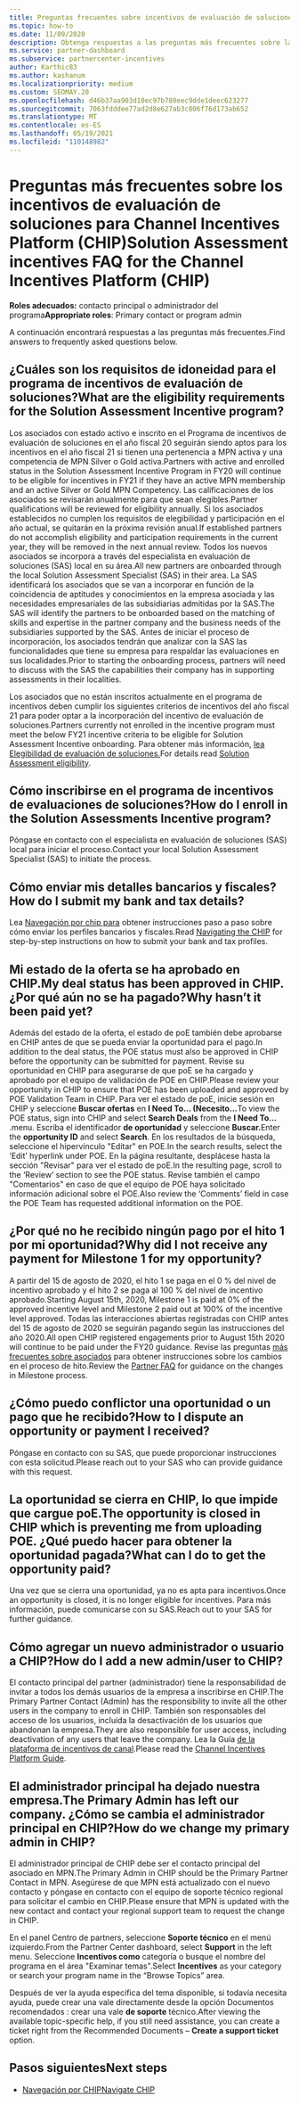 ```yaml
---
title: Preguntas frecuentes sobre incentivos de evaluación de soluciones
ms.topic: how-to
ms.date: 11/09/2020
description: Obtenga respuestas a las preguntas más frecuentes sobre la evaluación de soluciones en Channel Incentives Platform (CHIP).
ms.service: partner-dashboard
ms.subservice: partnercenter-incentives
author: Karthic83
ms.author: kashanum
ms.localizationpriority: medium
ms.custom: SEOMAY.20
ms.openlocfilehash: d46b37aa903d10ec97b780eec9dde1deec623277
ms.sourcegitcommit: 7063fdddee77ad2d8e627ab3c806f76d173ab652
ms.translationtype: MT
ms.contentlocale: es-ES
ms.lasthandoff: 05/19/2021
ms.locfileid: "110148982"
---
```

# <a name="solution-assessment-incentives-faq-for-the-channel-incentives-platform-chip"></a><span data-ttu-id="8f2fe-103">Preguntas más frecuentes sobre los incentivos de evaluación de soluciones para Channel Incentives Platform (CHIP)</span><span class="sxs-lookup"><span data-stu-id="8f2fe-103">Solution Assessment incentives FAQ for the Channel Incentives Platform (CHIP)</span></span> 

<span data-ttu-id="8f2fe-104">**Roles adecuados:** contacto principal o administrador del programa</span><span class="sxs-lookup"><span data-stu-id="8f2fe-104">**Appropriate roles**: Primary contact or program admin</span></span>

<span data-ttu-id="8f2fe-105">A continuación encontrará respuestas a las preguntas más frecuentes.</span><span class="sxs-lookup"><span data-stu-id="8f2fe-105">Find answers to frequently asked questions below.</span></span>

## <a name="what-are-the-eligibility-requirements-for-the-solution-assessment-incentive-program"></a><span data-ttu-id="8f2fe-106">¿Cuáles son los requisitos de idoneidad para el programa de incentivos de evaluación de soluciones?</span><span class="sxs-lookup"><span data-stu-id="8f2fe-106">What are the eligibility requirements for the Solution Assessment Incentive program?</span></span>

<span data-ttu-id="8f2fe-107">Los asociados con estado activo e inscrito en el Programa de incentivos de evaluación de soluciones en el año fiscal 20 seguirán siendo aptos para los incentivos en el año fiscal 21 si tienen una pertenencia a MPN activa y una competencia de MPN Silver o Gold activa.</span><span class="sxs-lookup"><span data-stu-id="8f2fe-107">Partners with active and enrolled status in the Solution Assessment Incentive Program in FY20 will continue to be eligible for incentives in FY21 if they have an active MPN membership and an active Silver or Gold MPN Competency.</span></span> <span data-ttu-id="8f2fe-108">Las calificaciones de los asociados se revisarán anualmente para que sean elegibles.</span><span class="sxs-lookup"><span data-stu-id="8f2fe-108">Partner qualifications will be reviewed for eligibility annually.</span></span>  <span data-ttu-id="8f2fe-109">Si los asociados establecidos no cumplen los requisitos de elegibilidad y participación en el año actual, se quitarán en la próxima revisión anual.</span><span class="sxs-lookup"><span data-stu-id="8f2fe-109">If established partners do not accomplish eligibility and participation requirements in the current year, they will be removed in the next annual review.</span></span>  <span data-ttu-id="8f2fe-110">Todos los nuevos asociados se incorpora a través del especialista en evaluación de soluciones (SAS) local en su área.</span><span class="sxs-lookup"><span data-stu-id="8f2fe-110">All new partners are onboarded through the local Solution Assessment Specialist (SAS) in their area.</span></span>  <span data-ttu-id="8f2fe-111">La SAS identificará los asociados que se van a incorporar en función de la coincidencia de aptitudes y conocimientos en la empresa asociada y las necesidades empresariales de las subsidiarias admitidas por la SAS.</span><span class="sxs-lookup"><span data-stu-id="8f2fe-111">The SAS will identify the partners to be onboarded based on the matching of skills and expertise in the partner company and the business needs of the subsidiaries supported by the SAS.</span></span>
<span data-ttu-id="8f2fe-112">Antes de iniciar el proceso de incorporación, los asociados tendrán que analizar con la SAS las funcionalidades que tiene su empresa para respaldar las evaluaciones en sus localidades.</span><span class="sxs-lookup"><span data-stu-id="8f2fe-112">Prior to starting the onboarding process, partners will need to discuss with the SAS the capabilities their company has in supporting assessments in their localities.</span></span> 

<span data-ttu-id="8f2fe-113">Los asociados que no están inscritos actualmente en el programa de incentivos deben cumplir los siguientes criterios de incentivos del año fiscal 21 para poder optar a la incorporación del incentivo de evaluación de soluciones.</span><span class="sxs-lookup"><span data-stu-id="8f2fe-113">Partners currently not enrolled in the incentive program must meet the below FY21 incentive criteria to be eligible for Solution Assessment Incentive onboarding.</span></span> <span data-ttu-id="8f2fe-114">Para obtener más información, [lea Elegibilidad de evaluación de soluciones.](chip-solutions-assessment-eligible.md)</span><span class="sxs-lookup"><span data-stu-id="8f2fe-114">For details read [Solution Assessment eligibility](chip-solutions-assessment-eligible.md).</span></span>

## <a name="how-do-i-enroll-in-the-solution-assessments-incentive-program"></a><span data-ttu-id="8f2fe-115">Cómo inscribirse en el programa de incentivos de evaluaciones de soluciones?</span><span class="sxs-lookup"><span data-stu-id="8f2fe-115">How do I enroll in the Solution Assessments Incentive program?</span></span>

<span data-ttu-id="8f2fe-116">Póngase en contacto con el especialista en evaluación de soluciones (SAS) local para iniciar el proceso.</span><span class="sxs-lookup"><span data-stu-id="8f2fe-116">Contact your local Solution Assessment Specialist (SAS) to initiate the process.</span></span>

## <a name="how-do-i-submit-my-bank-and-tax-details"></a><span data-ttu-id="8f2fe-117">Cómo enviar mis detalles bancarios y fiscales?</span><span class="sxs-lookup"><span data-stu-id="8f2fe-117">How do I submit my bank and tax details?</span></span>

<span data-ttu-id="8f2fe-118">Lea [Navegación por chip para](chip-intro.md) obtener instrucciones paso a paso sobre cómo enviar los perfiles bancarios y fiscales.</span><span class="sxs-lookup"><span data-stu-id="8f2fe-118">Read [Navigating the CHIP](chip-intro.md) for step-by-step instructions on how to submit your bank and tax profiles.</span></span>

## <a name="my-deal-status-has-been-approved-in-chip-why-hasnt-it-been-paid-yet"></a><span data-ttu-id="8f2fe-119">Mi estado de la oferta se ha aprobado en CHIP.</span><span class="sxs-lookup"><span data-stu-id="8f2fe-119">My deal status has been approved in CHIP.</span></span> <span data-ttu-id="8f2fe-120">¿Por qué aún no se ha pagado?</span><span class="sxs-lookup"><span data-stu-id="8f2fe-120">Why hasn’t it been paid yet?</span></span>

<span data-ttu-id="8f2fe-121">Además del estado de la oferta, el estado de poE también debe aprobarse en CHIP antes de que se pueda enviar la oportunidad para el pago.</span><span class="sxs-lookup"><span data-stu-id="8f2fe-121">In addition to the deal status, the POE status must also be approved in CHIP before the opportunity can be submitted for payment.</span></span> <span data-ttu-id="8f2fe-122">Revise su oportunidad en CHIP para asegurarse de que poE se ha cargado y aprobado por el equipo de validación de POE en CHIP.</span><span class="sxs-lookup"><span data-stu-id="8f2fe-122">Please review your opportunity in CHIP to ensure that POE has been uploaded and approved by POE Validation Team in CHIP.</span></span> <span data-ttu-id="8f2fe-123">Para ver el estado de poE, inicie sesión en CHIP y seleccione **Buscar ofertas** en **I Need To... (Necesito...**</span><span class="sxs-lookup"><span data-stu-id="8f2fe-123">To view the POE status, sign into CHIP and select **Search Deals** from the **I Need To…**</span></span> <span data-ttu-id="8f2fe-124">.</span><span class="sxs-lookup"><span data-stu-id="8f2fe-124">menu.</span></span> <span data-ttu-id="8f2fe-125">Escriba el identificador **de oportunidad** y seleccione **Buscar.**</span><span class="sxs-lookup"><span data-stu-id="8f2fe-125">Enter the **opportunity ID** and select **Search**.</span></span> <span data-ttu-id="8f2fe-126">En los resultados de la búsqueda, seleccione el hipervínculo "Editar" en POE.</span><span class="sxs-lookup"><span data-stu-id="8f2fe-126">In the search results, select the ‘Edit’ hyperlink under POE.</span></span> <span data-ttu-id="8f2fe-127">En la página resultante, desplácese hasta la sección "Revisar" para ver el estado de poE.</span><span class="sxs-lookup"><span data-stu-id="8f2fe-127">In the resulting page, scroll to the ‘Review’ section to see the POE status.</span></span> <span data-ttu-id="8f2fe-128">Revise también el campo "Comentarios" en caso de que el equipo de POE haya solicitado información adicional sobre el POE.</span><span class="sxs-lookup"><span data-stu-id="8f2fe-128">Also review the ‘Comments’ field in case the POE Team has requested additional information on the POE.</span></span>

## <a name="why-did-i-not-receive-any-payment-for-milestone-1-for-my-opportunity"></a><span data-ttu-id="8f2fe-129">¿Por qué no he recibido ningún pago por el hito 1 por mi oportunidad?</span><span class="sxs-lookup"><span data-stu-id="8f2fe-129">Why did I not receive any payment for Milestone 1 for my opportunity?</span></span>

<span data-ttu-id="8f2fe-130">A partir del 15 de agosto de 2020, el hito 1 se paga en el 0 % del nivel de incentivo aprobado y el hito 2 se paga al 100 % del nivel de incentivo aprobado.</span><span class="sxs-lookup"><span data-stu-id="8f2fe-130">Starting August 15th, 2020, Milestone 1 is paid at 0% of the approved incentive level and Milestone 2 paid out at 100% of the incentive level approved.</span></span> <span data-ttu-id="8f2fe-131">Todas las interacciones abiertas registradas con CHIP antes del 15 de agosto de 2020 se seguirán pagando según las instrucciones del año 2020.</span><span class="sxs-lookup"><span data-stu-id="8f2fe-131">All open CHIP registered engagements prior to August 15th 2020 will continue to be paid under the FY20 guidance.</span></span> <span data-ttu-id="8f2fe-132">Revise las preguntas [más frecuentes sobre asociados](https://assetsprod.microsoft.com/solution-assessment-incentive-program-faq.pdf) para obtener instrucciones sobre los cambios en el proceso de hito.</span><span class="sxs-lookup"><span data-stu-id="8f2fe-132">Review the [Partner FAQ](https://assetsprod.microsoft.com/solution-assessment-incentive-program-faq.pdf) for guidance on the changes in Milestone process.</span></span>

## <a name="how-to-i-dispute-an-opportunity-or-payment-i-received"></a><span data-ttu-id="8f2fe-133">¿Cómo puedo conflictor una oportunidad o un pago que he recibido?</span><span class="sxs-lookup"><span data-stu-id="8f2fe-133">How to I dispute an opportunity or payment I received?</span></span>

<span data-ttu-id="8f2fe-134">Póngase en contacto con su SAS, que puede proporcionar instrucciones con esta solicitud.</span><span class="sxs-lookup"><span data-stu-id="8f2fe-134">Please reach out to your SAS who can provide guidance with this request.</span></span>

## <a name="the-opportunity-is-closed-in-chip-which-is-preventing-me-from-uploading-poe-what-can-i-do-to-get-the-opportunity-paid"></a><span data-ttu-id="8f2fe-135">La oportunidad se cierra en CHIP, lo que impide que cargue poE.</span><span class="sxs-lookup"><span data-stu-id="8f2fe-135">The opportunity is closed in CHIP which is preventing me from uploading POE.</span></span> <span data-ttu-id="8f2fe-136">¿Qué puedo hacer para obtener la oportunidad pagada?</span><span class="sxs-lookup"><span data-stu-id="8f2fe-136">What can I do to get the opportunity paid?</span></span>

<span data-ttu-id="8f2fe-137">Una vez que se cierra una oportunidad, ya no es apta para incentivos.</span><span class="sxs-lookup"><span data-stu-id="8f2fe-137">Once an opportunity is closed, it is no longer eligible for incentives.</span></span> <span data-ttu-id="8f2fe-138">Para más información, puede comunicarse con su SAS.</span><span class="sxs-lookup"><span data-stu-id="8f2fe-138">Reach out to your SAS for further guidance.</span></span>

## <a name="how-do-i-add-a-new-adminuser-to-chip"></a><span data-ttu-id="8f2fe-139">Cómo agregar un nuevo administrador o usuario a CHIP?</span><span class="sxs-lookup"><span data-stu-id="8f2fe-139">How do I add a new admin/user to CHIP?</span></span>

<span data-ttu-id="8f2fe-140">El contacto principal del partner (administrador) tiene la responsabilidad de invitar a todos los demás usuarios de la empresa a inscribirse en CHIP.</span><span class="sxs-lookup"><span data-stu-id="8f2fe-140">The Primary Partner Contact (Admin) has the responsibility to invite all the other users in the company to enroll in CHIP.</span></span> <span data-ttu-id="8f2fe-141">También son responsables del acceso de los usuarios, incluida la desactivación de los usuarios que abandonan la empresa.</span><span class="sxs-lookup"><span data-stu-id="8f2fe-141">They are also responsible for user access, including deactivation of any users that leave the company.</span></span> <span data-ttu-id="8f2fe-142">Lea la Guía [de la plataforma de incentivos de canal](chip-intro.md).</span><span class="sxs-lookup"><span data-stu-id="8f2fe-142">Please read the [Channel Incentives Platform Guide](chip-intro.md).</span></span>

## <a name="the-primary-admin-has-left-our-company-how-do-we-change-my-primary-admin-in-chip"></a><span data-ttu-id="8f2fe-143">El administrador principal ha dejado nuestra empresa.</span><span class="sxs-lookup"><span data-stu-id="8f2fe-143">The Primary Admin has left our company.</span></span> <span data-ttu-id="8f2fe-144">¿Cómo se cambia el administrador principal en CHIP?</span><span class="sxs-lookup"><span data-stu-id="8f2fe-144">How do we change my primary admin in CHIP?</span></span>

<span data-ttu-id="8f2fe-145">El administrador principal de CHIP debe ser el contacto principal del asociado en MPN.</span><span class="sxs-lookup"><span data-stu-id="8f2fe-145">The Primary Admin in CHIP should be the Primary Partner Contact in MPN.</span></span> <span data-ttu-id="8f2fe-146">Asegúrese de que MPN está actualizado con el nuevo contacto y póngase en contacto con el equipo de soporte técnico regional para solicitar el cambio en CHIP.</span><span class="sxs-lookup"><span data-stu-id="8f2fe-146">Please ensure that MPN is updated with the new contact and contact your regional support team to request the change in CHIP.</span></span>

<span data-ttu-id="8f2fe-147">En el panel Centro de partners, seleccione **Soporte técnico** en el menú izquierdo.</span><span class="sxs-lookup"><span data-stu-id="8f2fe-147">From the Partner Center dashboard, select **Support** in the left menu.</span></span> <span data-ttu-id="8f2fe-148">Seleccione **Incentivos como** categoría o busque el nombre del programa en el área "Examinar temas".</span><span class="sxs-lookup"><span data-stu-id="8f2fe-148">Select **Incentives** as your category or search your program name in the “Browse Topics” area.</span></span>

<span data-ttu-id="8f2fe-149">Después de ver la ayuda específica del tema disponible, si todavía necesita ayuda, puede crear una vale directamente desde la opción Documentos recomendados : crear una vale **de soporte** técnico.</span><span class="sxs-lookup"><span data-stu-id="8f2fe-149">After viewing the available topic-specific help, if you still need assistance, you can create a ticket right from the Recommended Documents – **Create a support ticket** option.</span></span>

## <a name="next-steps"></a><span data-ttu-id="8f2fe-150">Pasos siguientes</span><span class="sxs-lookup"><span data-stu-id="8f2fe-150">Next steps</span></span>

- [<span data-ttu-id="8f2fe-151">Navegación por CHIP</span><span class="sxs-lookup"><span data-stu-id="8f2fe-151">Navigate CHIP</span></span>](chip-intro.md)
